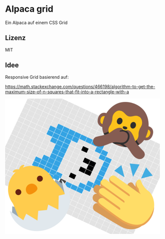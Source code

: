 # Alpaca grid

Ein Alpaca auf einem CSS Grid

## Lizenz

MIT

## Idee

Responsive Grid basierend auf:

https://math.stackexchange.com/questions/466198/algorithm-to-get-the-maximum-size-of-n-squares-that-fit-into-a-rectangle-with-a

![Screenshot](app.png)